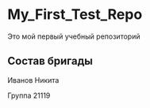 # My_First_Test_Repo
Это мой первый учебный репозиторий 

## Состав бригады
Иванов Никита

Группа 21119

